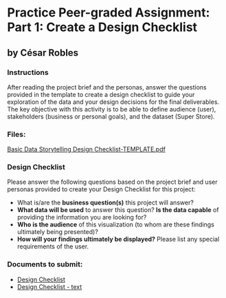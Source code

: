 # Practice Peer-graded Assignment: Part 1: Create a Design Checklist
## by César Robles

### Instructions
After reading the project brief and the personas, answer the questions provided in the template to create a design checklist to guide your exploration of the data and your design decisions for the final deliverables. The key objective with this activity is to be able to define audience (user), stakeholders (business or personal goals), and the dataset (Super Store).

### Files:
[Basic Data Storytelling Design Checklist-TEMPLATE.pdf](./files/Basic-Data-Storytelling-Design-Checklist-TEMPLATE.pdf)

### Design Checklist
Please answer the following questions based on the project brief and user personas provided to create your Design Checklist for this project:

* What is/are the **business question(s)** this project will answer?
* **What data will be used** to answer this question?  **Is the data capable** of providing the information you are looking for?
* **Who is the audience** of this visualization (to whom are these findings ultimately being presented)?
* **How will your findings ultimately be displayed?**  Please list any special requirements of the user.

### Documents to submit:
* [Design Checklist](./files/Design_Checklist.pdf)
* [Design Checklist - text](./files/Design_Checklist.md)
